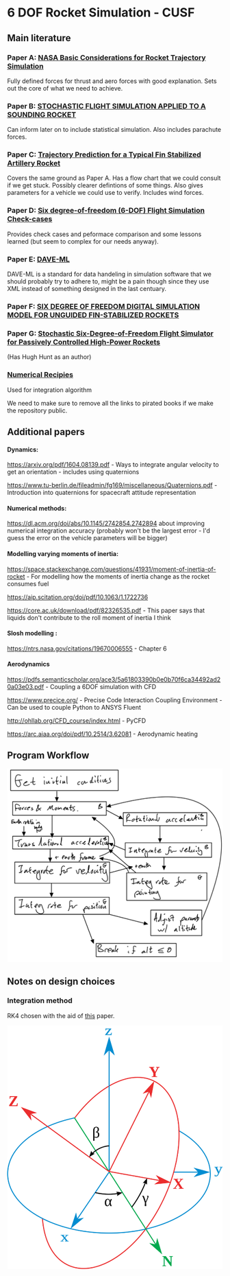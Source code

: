 # 6 DOF Rocket Simulation - CUSF
## Main literature
### Paper A: [NASA Basic Considerations for Rocket Trajectory Simulation](https://apps.dtic.mil/sti/pdfs/AD0642855.pdf)
Fully defined forces for thrust and aero forces with good explanation. Sets out the core of what we need to achieve.
### Paper B: [STOCHASTIC FLIGHT SIMULATION APPLIED TO A SOUNDING ROCKET](https://sci-hub.do/10.2514/6.iac-04-a.1.07)
Can inform later on to include statistical simulation. Also includes parachute forces.
### Paper C: [Trajectory Prediction for a Typical Fin Stabilized Artillery Rocket](https://journals.ekb.eg/article_23742_f19c1da1a61e78c1f5bb7ce58a7b30dd.pdf)
Covers the same ground as Paper A. Has a flow chart that we could consult if we get stuck. Possibly clearer defintions of some things. Also gives parameters for a vehicle we could use to verify. Includes wind forces.
### Paper D: [Six degree-of-freedom (6-DOF) Flight Simulation Check-cases](https://nescacademy.nasa.gov/flightsim/)
Provides check cases and peformace comparison and some lessons learned (but seem to complex for our needs anyway).
### Paper E: [DAVE-ML](https://daveml.org/intro.html)
DAVE-ML is a standard for data handeling in simulation software that we should probably try to adhere to, might be a pain though since they use XML instead of something designed in the last centuary.
### Paper F: [SIX DEGREE OF FREEDOM DIGITAL SIMULATION MODEL FOR UNGUIDED FIN-STABILIZED ROCKETS](https://apps.dtic.mil/dtic/tr/fulltext/u2/452106.pdf)

### Paper G: [Stochastic Six-Degree-of-Freedom Flight Simulator for Passively Controlled High-Power Rockets](https://ascelibrary.org/doi/10.1061/%28ASCE%29AS.1943-5525.0000051)
(Has Hugh Hunt as an author)

### [Numerical Recipies](https://cloudflare-ipfs.com/ipfs/bafykbzacebqr3dr5pl3o23plmtxhafrin65b2ysk6b4ettofftex5n5gp5efm?filename=William%20H.%20Press%2C%20Saul%20A.%20Teukolsky%2C%20William%20T.%20Vetterling%2C%20Brian%20P.%20Flannery%20-%20Numerical%20recipes_%20the%20art%20of%20scientific%20computing-Cambridge%20University%20Press%20%282007%29.pdf)
Used for integration algorithm

We need to make sure to remove all the links to pirated books if we make the repository public. 

## Additional papers

#### Dynamics:

https://arxiv.org/pdf/1604.08139.pdf - Ways to integrate angular velocity to get an orientation - includes using quaternions

https://www.tu-berlin.de/fileadmin/fg169/miscellaneous/Quaternions.pdf - Introduction into quaternions for spacecraft attitude
representation

#### Numerical methods:

https://dl.acm.org/doi/abs/10.1145/2742854.2742894 about improving numerical integration accuracy (probably won't be the largest error - I'd guess the error on the vehicle parameters will be bigger)

#### Modelling varying moments of inertia:

https://space.stackexchange.com/questions/41931/moment-of-inertia-of-rocket - For modelling how the moments of inertia change as the rocket consumes fuel 

https://aip.scitation.org/doi/pdf/10.1063/1.1722736

https://core.ac.uk/download/pdf/82326535.pdf - This paper says that liquids don't contribute to the roll moment of inertia I think

#### Slosh modelling :

https://ntrs.nasa.gov/citations/19670006555 - Chapter 6

#### Aerodynamics

https://pdfs.semanticscholar.org/ace3/5a61803390b0e0b70f6ca34492ad20a03e03.pdf - Coupling a 6DOF simulation with CFD

https://www.precice.org/ - Precise Code Interaction Coupling Environment - Can be used to couple Python to ANSYS Fluent

http://ohllab.org/CFD_course/index.html - PyCFD

https://arc.aiaa.org/doi/pdf/10.2514/3.62081 - Aerodynamic heating

## Program Workflow
![Rough flowchart](img/flowchart1.jpeg)

## Notes on design choices
### Integration method
RK4 chosen with the aid of [this](https://www.sciencedirect.com/science/article/pii/0045794981900675) paper.

![Rough flowchart](img/euler.png)
